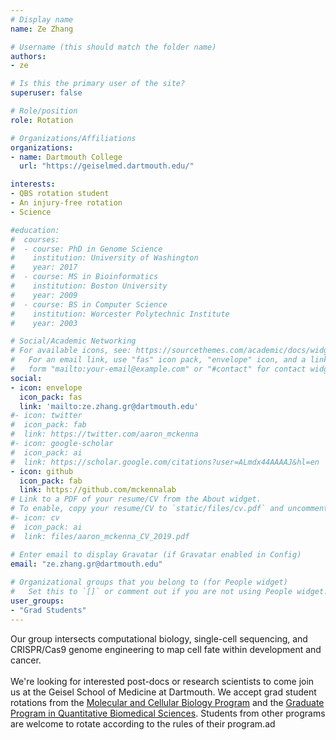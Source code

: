 ```yaml
---
# Display name
name: Ze Zhang

# Username (this should match the folder name)
authors:
- ze

# Is this the primary user of the site?
superuser: false

# Role/position
role: Rotation

# Organizations/Affiliations
organizations:
- name: Dartmouth College
  url: "https://geiselmed.dartmouth.edu/"

interests:
- QBS rotation student
- An injury-free rotation
- Science

#education:
#  courses:
#  - course: PhD in Genome Science
#    institution: University of Washington
#    year: 2017
#  - course: MS in Bioinformatics
#    institution: Boston University
#    year: 2009
#  - course: BS in Computer Science
#    institution: Worcester Polytechnic Institute 
#    year: 2003

# Social/Academic Networking
# For available icons, see: https://sourcethemes.com/academic/docs/widgets/#icons
#   For an email link, use "fas" icon pack, "envelope" icon, and a link in the
#   form "mailto:your-email@example.com" or "#contact" for contact widget.
social:
- icon: envelope
  icon_pack: fas
  link: 'mailto:ze.zhang.gr@dartmouth.edu'
#- icon: twitter
#  icon_pack: fab
#  link: https://twitter.com/aaron_mckenna
#- icon: google-scholar
#  icon_pack: ai
#  link: https://scholar.google.com/citations?user=ALmdx44AAAAJ&hl=en
- icon: github
  icon_pack: fab
  link: https://github.com/mckennalab
# Link to a PDF of your resume/CV from the About widget.
# To enable, copy your resume/CV to `static/files/cv.pdf` and uncomment the lines below.  
#- icon: cv
#  icon_pack: ai
#  link: files/aaron_mckenna_CV_2019.pdf

# Enter email to display Gravatar (if Gravatar enabled in Config)
email: "ze.zhang.gr@dartmouth.edu"
  
# Organizational groups that you belong to (for People widget)
#   Set this to `[]` or comment out if you are not using People widget.  
user_groups:
- "Grad Students"
---
```

Our group intersects computational biology, single-cell sequencing, and CRISPR/Cas9 genome engineering to map cell fate within development and cancer.
<br>
<br>
We're looking for interested post-docs or research scientists to come join us at the Geisel School of Medicine at Dartmouth. We accept grad student rotations from the <a href="https://graduate.dartmouth.edu/mcb/">Molecular and Cellular Biology Program</a> and the <a href="https://geiselmed.dartmouth.edu/qbs/">Graduate Program in Quantitative Biomedical Sciences</a>. Students from other programs are welcome to rotate according to the rules of their program.ad